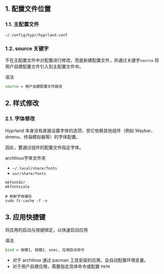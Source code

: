 ## 1. 配置文件位置

### 1.1. 主配置文件

`~/.config/hypr/hyprland.conf`

### 1.2. source 关键字

不在主配置文件中对配置进行修改，而是新建配置文件，并通过关键字`source` 将用户自建配置文件引入到主配置文件中。

语法

```bash
source = 用户自建配置文件路径
```

## 2. 样式修改

### 2.1. 字体修改

Hyprland 本身没有直接设置字体的选项，但它依赖其他组件（例如 Waybar、dmenu、终端模拟器等）的字体配置。

因此，要通过组件的配置文件指定字体。

archlinux字体文件夹

+ `~/.local/share/fonts`
+ `usr/share/fonts`

```shell
mkfontdir
mkfontscale

# 刷新字体缓存
sudo fc-cache -f -v
```

## 3. 应用快捷键

将应用的启动与按键绑定，以快速启动应用

语法

```bash
bind = 按键1, 按键2, exec, 应用启动命令
```

+ 对于 archlinux 通过 pacman 工具安装的应用，会自动配置环境变量。
+ 对于用户自建应用，需要指定具体命令或配置 `PATH`
